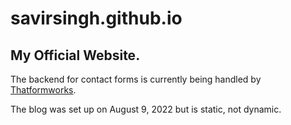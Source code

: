 # savirsingh.github.io
## My Official Website.

The backend for contact forms is currently being handled by [Thatformworks](https://github.com/savirsingh/thatformworks).

The blog was set up on August 9, 2022 but is static, not dynamic.
